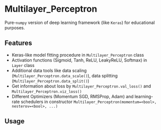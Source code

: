# Multilayer_Perceptron
Pure-`numpy` version of deep learning framework (like `Keras`) for educational purposes.

## Features

* Keras-like model fitting procedure in `Multilayer_Perceptron` class
* Activation functions (Sigmoid, Tanh, ReLU, LeakyReLU, Softmax) in `Layer` class
* Additional data tools like data scaling (`Multilayer_Perceptron.data_scale()`), data splitting (`Multilayer_Perceptron.data_split()`)
* Get information about loss by `Multilayer_Perceptron.val_loss()` and `Multilayer_Perceptron.viz_loss()`
* Different Optimizers (Momentum SGD, RMSProp, Adam) and learning-rate schedulers in constructor `Multilayer_Perceptron(momentum=<bool>, nesterov=<bool>, ...)`

## Usage


